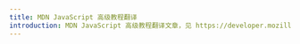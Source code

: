 ```yaml
---
title: MDN JavaScript 高级教程翻译
introduction: MDN JavaScript 高级教程翻译文章，见 https://developer.mozilla.org/en-US/docs/Web/JavaScript#advanced
---
```

